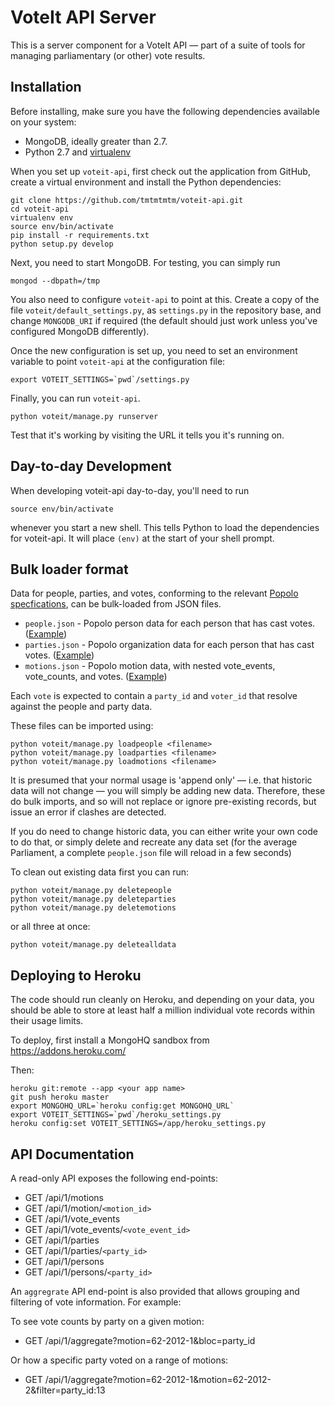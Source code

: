 # VoteIt API Server

This is a server component for a VoteIt API — part of a suite of tools for managing parliamentary (or other) vote results. 

## Installation 

Before installing, make sure you have the following dependencies available on your system:

* MongoDB, ideally greater than 2.7.
* Python 2.7 and [virtualenv](http://www.virtualenv.org/en/latest/)

When you set up  ``voteit-api``, first check out the application from GitHub,
create a virtual environment and install the Python dependencies:

    git clone https://github.com/tmtmtmtm/voteit-api.git
    cd voteit-api
    virtualenv env
    source env/bin/activate
    pip install -r requirements.txt
    python setup.py develop

Next, you need to start MongoDB. For testing, you can simply run

    mongod --dbpath=/tmp

You also need to configure ``voteit-api`` to point at this. Create a copy of the file ``voteit/default_settings.py``, as ``settings.py`` in the repository base, and change ``MONGODB_URI`` if required (the default should just work unless you've configured MongoDB differently).

Once the new configuration is set up, you need to set an environment variable to point ``voteit-api`` at the configuration file:

    export VOTEIT_SETTINGS=`pwd`/settings.py

Finally, you can run ``voteit-api``. 

    python voteit/manage.py runserver 

Test that it's working by visiting the URL it tells you it's running on. 

## Day-to-day Development

When developing voteit-api day-to-day, you'll need to run

    source env/bin/activate

whenever you start a new shell. This tells Python to load the dependencies for
voteit-api. It will place `(env)` at the start of your shell prompt.

## Bulk loader format

Data for people, parties, and votes, conforming to the relevant [Popolo specfications](http://popoloproject.com/specs/vote-event.html), can be bulk-loaded from JSON files. 

* ``people.json`` - Popolo person data for each person that has cast votes. ([Example](https://github.com/tmtmtmtm/eduskunta-popolo/blob/master/people.json))
* ``parties.json`` - Popolo organization data for each person that has cast votes. ([Example](https://github.com/tmtmtmtm/eduskunta-popolo/blob/master/parties.json))
* ``motions.json`` - Popolo motion data, with nested vote_events, vote_counts, and votes. ([Example](https://github.com/tmtmtmtm/eduskunta-popolo/blob/master/data/popolo/2012/session-100.json))

Each ``vote`` is expected to contain a ``party_id`` and ``voter_id`` that resolve against the people and party data.

These files can be imported using:

    python voteit/manage.py loadpeople <filename>
    python voteit/manage.py loadparties <filename>
    python voteit/manage.py loadmotions <filename>

It is presumed that your normal usage is 'append only' — i.e. that
historic data will not change — you will simply be adding new data. 
Therefore, these do bulk imports, and so will not replace or ignore
pre-existing records, but issue an error if clashes are detected.

If you do need to change historic data, you can either write your own
code to do that, or simply delete and recreate any data set (for
the average Parliament, a complete ``people.json`` file will reload in
a few seconds)

To clean out existing data first you can run:

    python voteit/manage.py deletepeople
    python voteit/manage.py deleteparties
    python voteit/manage.py deletemotions

or all three at once:

    python voteit/manage.py deletealldata

## Deploying to Heroku

The code should run cleanly on Heroku, and depending on your data, you
should be able to store at least half a million individual vote records
within their usage limits.

To deploy, first install a MongoHQ sandbox from https://addons.heroku.com/

Then:

```
heroku git:remote --app <your app name>
git push heroku master
export MONGOHQ_URL=`heroku config:get MONGOHQ_URL`
export VOTEIT_SETTINGS=`pwd`/heroku_settings.py
heroku config:set VOTEIT_SETTINGS=/app/heroku_settings.py
```

## API Documentation

A read-only API exposes the following end-points:
 
* GET /api/1/motions
* GET /api/1/motion/`<motion_id>`
* GET /api/1/vote_events
* GET /api/1/vote_events/`<vote_event_id>`
* GET /api/1/parties
* GET /api/1/parties/`<party_id>`
* GET /api/1/persons
* GET /api/1/persons/`<party_id>`

An `aggregrate` API end-point is also provided that allows grouping and filtering of vote information. For example:

To see vote counts by party on a given motion:
*  GET /api/1/aggregate?motion=62-2012-1&bloc=party_id
  
Or how a specific party voted on a range of motions:
*  GET /api/1/aggregate?motion=62-2012-1&motion=62-2012-2&filter=party_id:13
  
